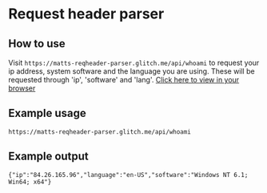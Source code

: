 Request header parser
=====================

How to use
----------

Visit `https://matts-reqheader-parser.glitch.me/api/whoami` to request your ip address, system software and the language you are using.
These will be requested through 'ip', 'software' and 'lang'.
[Click here to view in your browser](https://matts-reqheader-parser.glitch.me/api/whoami)

Example usage
-------------
`https://matts-reqheader-parser.glitch.me/api/whoami`

Example output
--------------
`{"ip":"84.26.165.96","language":"en-US","software":"Windows NT 6.1; Win64; x64"}`
